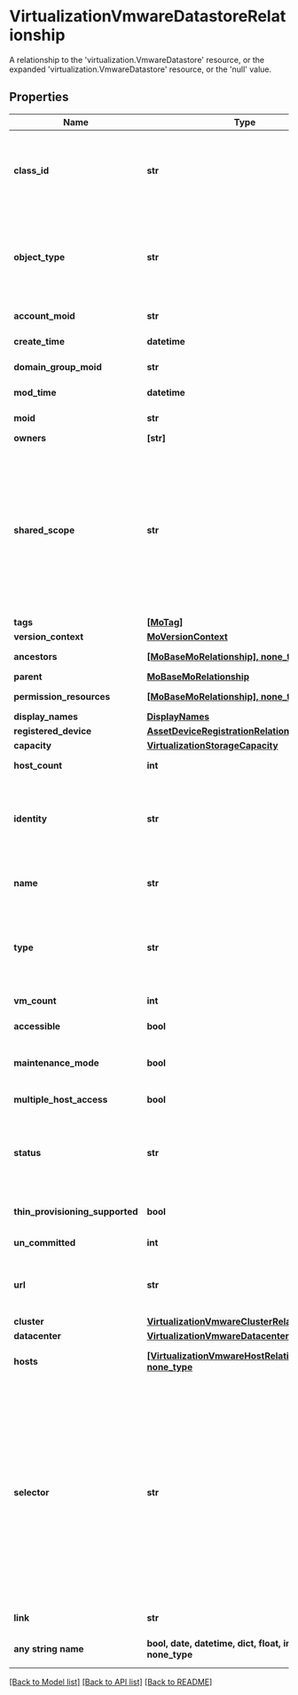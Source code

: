 # VirtualizationVmwareDatastoreRelationship

A relationship to the 'virtualization.VmwareDatastore' resource, or the expanded 'virtualization.VmwareDatastore' resource, or the 'null' value.
## Properties
Name | Type | Description | Notes
------------ | ------------- | ------------- | -------------
**class_id** | **str** | The concrete type of this complex type. Its value must be the same as the &#39;objectType&#39; property. The OpenAPI document references this property as a discriminator value. | [readonly] 
**object_type** | **str** | The fully-qualified type of this managed object, i.e. the class name. This property is optional. The ObjectType is implied from the URL path. If specified, the value of objectType must match the class name specified in the URL path. | [readonly] defaults to nulltype.Null
**account_moid** | **str** | The Account ID for this managed object. | [optional] [readonly] 
**create_time** | **datetime** | The time when this managed object was created. | [optional] [readonly] 
**domain_group_moid** | **str** | The DomainGroup ID for this managed object. | [optional] [readonly] 
**mod_time** | **datetime** | The time when this managed object was last modified. | [optional] [readonly] 
**moid** | **str** | The unique identifier of this Managed Object instance. | [optional] 
**owners** | **[str]** |  | [optional] 
**shared_scope** | **str** | Intersight provides pre-built workflows, tasks and policies to end users through global catalogs. Objects that are made available through global catalogs are said to have a &#39;shared&#39; ownership. Shared objects are either made globally available to all end users or restricted to end users based on their license entitlement. Users can use this property to differentiate the scope (global or a specific license tier) to which a shared MO belongs. | [optional] [readonly] 
**tags** | [**[MoTag]**](MoTag.md) |  | [optional] 
**version_context** | [**MoVersionContext**](MoVersionContext.md) |  | [optional] 
**ancestors** | [**[MoBaseMoRelationship], none_type**](MoBaseMoRelationship.md) | An array of relationships to moBaseMo resources. | [optional] [readonly] 
**parent** | [**MoBaseMoRelationship**](MoBaseMoRelationship.md) |  | [optional] 
**permission_resources** | [**[MoBaseMoRelationship], none_type**](MoBaseMoRelationship.md) | An array of relationships to moBaseMo resources. | [optional] [readonly] 
**display_names** | [**DisplayNames**](DisplayNames.md) |  | [optional] 
**registered_device** | [**AssetDeviceRegistrationRelationship**](AssetDeviceRegistrationRelationship.md) |  | [optional] 
**capacity** | [**VirtualizationStorageCapacity**](VirtualizationStorageCapacity.md) |  | [optional] 
**host_count** | **int** | Number of hosts attached to or supported-by this datastore. | [optional] 
**identity** | **str** | The internally generated identity of this datastore. This entity is not manipulated by users. It aids in uniquely identifying the datastore object. For VMware, this is a MOR (managed object reference). | [optional] 
**name** | **str** | Name of this datastore supplied by user. It is not the identity of the datastore. The name is subject to user manipulations. | [optional] 
**type** | **str** | A string indicating the type of the datastore (VMFS, NFS, etc). | [optional]  if omitted the server will use the default value of "Unknown"
**vm_count** | **int** | Number of virtual machines relying on (using) this datastore. | [optional] 
**accessible** | **bool** | Shows if this datastore is accessible. | [optional] 
**maintenance_mode** | **bool** | Indicates if the datastore is in maintenance mode. Will be set to True, when in maintenance mode. | [optional] 
**multiple_host_access** | **bool** | Indicates if this datastore is connected to multiple hosts. | [optional] 
**status** | **str** | Datastore health status, as reported by the hypervisor platform. | [optional]  if omitted the server will use the default value of "Unknown"
**thin_provisioning_supported** | **bool** | Indicates if this datastore supports thin provisioning for files. | [optional] 
**un_committed** | **int** | Space uncommitted in this datastore in bytes. | [optional] 
**url** | **str** | The URL to access this datastore (example - &#39;ds:///vmfs/volumes/562a4e8a-0eeb5372-dd61-78baf9cb9afa/&#39;). | [optional] 
**cluster** | [**VirtualizationVmwareClusterRelationship**](VirtualizationVmwareClusterRelationship.md) |  | [optional] 
**datacenter** | [**VirtualizationVmwareDatacenterRelationship**](VirtualizationVmwareDatacenterRelationship.md) |  | [optional] 
**hosts** | [**[VirtualizationVmwareHostRelationship], none_type**](VirtualizationVmwareHostRelationship.md) | An array of relationships to virtualizationVmwareHost resources. | [optional] [readonly] 
**selector** | **str** | An OData $filter expression which describes the REST resource to be referenced. This field may be set instead of &#39;moid&#39; by clients. 1. If &#39;moid&#39; is set this field is ignored. 1. If &#39;selector&#39; is set and &#39;moid&#39; is empty/absent from the request, Intersight determines the Moid of the resource matching the filter expression and populates it in the MoRef that is part of the object instance being inserted/updated to fulfill the REST request. An error is returned if the filter matches zero or more than one REST resource. An example filter string is: Serial eq &#39;3AA8B7T11&#39;. | [optional] [readonly] 
**link** | **str** | A URL to an instance of the &#39;mo.MoRef&#39; class. | [optional] 
**any string name** | **bool, date, datetime, dict, float, int, list, str, none_type** | any string name can be used but the value must be the correct type | [optional]

[[Back to Model list]](../README.md#documentation-for-models) [[Back to API list]](../README.md#documentation-for-api-endpoints) [[Back to README]](../README.md)


